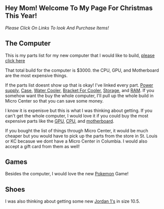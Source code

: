 ## Hey Mom! Welcome To My Page For Christmas This Year!

*Please Click On Links To look And Purchase Items!*

## The Computer

This is my parts list for my new computer that I would like to build, [please click here](https://cart.microcenter.com/?redirecturl=https3a2f2fwww.microcenter.com2fproduct2f6016002fsamsung-970-evo-plus-ssd-1tb-m2-nvme-interface-pcie-30-x4-internal-solid-state-drive-with-v-nand-3-bit-mlc-technology-(mz-v7s1t0b-am)) 

That total build for the computer is $3000. the CPU, GPU, and Motherboard are the most expensive things. 




If the parts list doesnt show up that is okay! I've linked every part. [Power supply](https://www.amazon.com/CORSAIR-RM850-Certified-Modular-Supply/dp/B093NQKFGC/ref=sr_1_9?keywords=ROG+STRIX+850+Watt+80+Plus+Gold+ATX+Fully+Modular+Power+Supply&qid=1670318321&sr=8-9&ufe=app_do%3Aamzn1.fos.f5122f16-c3e8-4386-bf32-63e904010ad0), [Case](https://www.amazon.com/NZXT-H510-Elite-Dual-Tempered-Water-Cooling/dp/B07TD9VTVQ/ref=sr_1_1?crid=1C0Z3P402JCXS&keywords=H510%2BElite%2BDual-Tempered%2BGlass%2BRGB%2BATX%2BMid-Tower%2BComputer%2BCase%2B-%2BB&qid=1670318374&sprefix=h510%2Belite%2Bdual-tempered%2Bglass%2Brgb%2Batx%2Bmid-tower%2Bcomputer%2Bcase%2B-%2Bb%2Caps%2C85&sr=8-1&th=1), [Water Cooler](https://www.amazon.com/NZXT-Kraken-Z53-240mm-Customizable/dp/B08N5D31XF/ref=sr_1_1?crid=1A1GXQNQ8R509&keywords=Kraken%2BZ53%2B240mm%2BWater%2BCooling%2BKit%2B-%2BBlack&qid=1670318413&sprefix=kraken%2Bz53%2B240mm%2Bwater%2Bcooling%2Bkit%2B-%2Bblack%2Caps%2C96&sr=8-1&th=1), [Bracket For Cooler](https://www.amazon.com/Premium-Retention-Asetek-Based-Liquid-Coolers/dp/B0B7BMZQT6/ref=sr_1_1?crid=190X2WN2A9A4Y&keywords=AM5%2BBracket%2Bfor%2BKraken&qid=1670318476&sprefix=am5%2Bbracket%2Bfor%2Bkraken%2Caps%2C104&sr=8-1&th=1), [Storage](https://www.amazon.com/Samsung-970-EVO-Plus-MZ-V7S1T0B/dp/B07MFZY2F2/ref=sr_1_1?crid=1V45ETXE5GZ1T&keywords=970+EVO+Plus+SSD+1TB+M.2+NVMe+Interface+PCIe+3.0+x4+Internal+Solid+Sta&qid=1670318551&sprefix=970+evo+plus+ssd+1tb+m.2+nvme+interface+pcie+3.0+x4+internal+solid+sta%2Caps%2C83&sr=8-1&ufe=app_do%3Aamzn1.fos.006c50ae-5d4c-4777-9bc0-4513d670b6bc), and [RAM](https://www.amazon.com/G-Skill-288-Pin-CL36-36-36-96-Channel-F5-6000J3636F16GX2-FX5/dp/B0BFGB2D2Z/ref=sr_1_1?crid=10YBL2URFKWQ5&keywords=G.Skill+G.Skill+Flare+X5+Series+32GB+2+x+16GB%29+DDR5-6000+PC5-48000+CL36+Dual+Channel+Desktop+Memory+Kit+F5-6000J3636F16GX2-FX5+-+Black&qid=1670318772&sprefix=g.skill+g.skill+flare+x5+series+32gb+2+x+16gb+ddr5-6000+pc5-48000+cl36+dual+channel+desktop+memory+kit+f5-6000j3636f16gx2-fx5+-+black%2Caps%2C143&sr=8-1&ufe=app_do%3Aamzn1.fos.f5122f16-c3e8-4386-bf32-63e904010ad0). If you somehow want the buy the whole computer, I'll pull up the whole build in Micro Center so that you can save some money.

I know it is expenisve but this is what I was thinking about getting. If you can't get the whole computer, I would love it if you could buy the most expensive parts like the [GPU](https://www.amazon.com/MSI-GeForce-RTX-4080-16GB/dp/B0BL668N1X/ref=sr_1_1?crid=3NV32WN620Z90&keywords=NVIDIA+GeForce+RTX+4080+msi&qid=1670317554&sprefix=nvidia+geforce+rtx+4080+msi%2Caps%2C71&sr=8-1&ufe=app_do%3Aamzn1.fos.17f26c18-b61b-4ce9-8a28-de351f41cffb), [CPU](https://www.amazon.com/AMD-7900X-24-Thread-Unlocked-Processor/dp/B0BBJ59WJ4/ref=sr_1_1_sspa?crid=3QRKV5UHC6RQZ&keywords=AMD+Ryzen+9+7900X&qid=1670317584&sprefix=amd+ryzen+9+7900x%2Caps%2C76&sr=8-1-spons&ufe=app_do%3Aamzn1.fos.c3015c4a-46bb-44b9-81a4-dc28e6d374b3&psc=1&spLa=ZW5jcnlwdGVkUXVhbGlmaWVyPUFBQlM3TzFQNjBaNFUmZW5jcnlwdGVkSWQ9QTA0MDczMTcyVFdQWVFJT1YyUjlBJmVuY3J5cHRlZEFkSWQ9QTA5Njk3ODhERjJCRzc5MlFSRTImd2lkZ2V0TmFtZT1zcF9hdGYmYWN0aW9uPWNsaWNrUmVkaXJlY3QmZG9Ob3RMb2dDbGljaz10cnVl), and [motherboard](https://www.amazon.com/ASUS-ROG-X670E-Motherboard-Front-Panel/dp/B0BDTN8SNJ/ref=sr_1_1?crid=23MVUW89PSCEG&keywords=ASUS+X670E+ROG+Crosshair+Hero&qid=1670316863&sprefix=asus+x670e+rog+crosshair+hero%2Caps%2C82&sr=8-1). 

If you bought the list of things through Micro Center, it would be much cheaper but you would have to pick up the parts from the store in St. Louis or KC becasue we dont have a Micro Center in Columbia. I would also accept a gift card from them as well!

## Games 

Besides the computer, I would love the new [Pokemon](https://www.amazon.com/Nintendo-Switch-Pokemon-Violet-Video-Region/dp/B0B2X4BMV2/ref=pd_lpo_3?pd_rd_w=yXde3&content-id=amzn1.sym.116f529c-aa4d-4763-b2b6-4d614ec7dc00&pf_rd_p=116f529c-aa4d-4763-b2b6-4d614ec7dc00&pf_rd_r=CD00EY6VNCQQ97RY3ZR4&pd_rd_wg=vRzyG&pd_rd_r=aa11feb2-8650-42e3-b2ed-854371e536c3&pd_rd_i=B0B2X4BMV2&psc=1) Game!

## Shoes 

I was also thinking about getting some new [Jordan 1's](https://www.goat.com/sneakers/air-jordan-1-low-shadow-toe-553558-052?utm_source=Google_Ads&utm_medium=cpc&utm_campaign=16777436806&utm_content=&utm_term=&gclid=Cj0KCQiA7bucBhCeARIsAIOwr-8ZPN7LWrWWaNIg2uNiCkAEWz9O3TK1yRuh0JLZ3OuLsXkeaTVouxIaAtjGEALw_wcB) in size 10.5.


